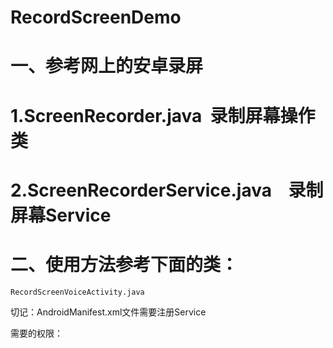 # RecordScreenDemo
# 一、参考网上的安卓录屏
#     1.ScreenRecorder.java  录制屏幕操作类
#     2.ScreenRecorderService.java    录制屏幕Service
# 
# 二、使用方法参考下面的类：
    RecordScreenVoiceActivity.java

切记：AndroidManifest.xml文件需要注册Service
    <service android:name=".ScreenRecorderService"></service>

需要的权限：
    <uses-permission android:name="android.permission.WRITE_EXTERNAL_STORAGE" />
    <uses-permission android:name="android.permission.RECORD_AUDIO" />
    <uses-permission android:name="android.permission.READ_PHONE_STATE" />
